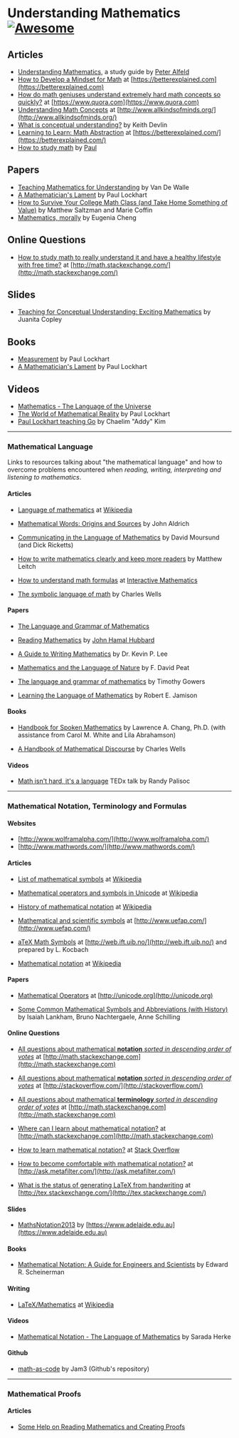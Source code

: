 # Understanding Mathematics [![Awesome](https://cdn.rawgit.com/sindresorhus/awesome/d7305f38d29fed78fa85652e3a63e154dd8e8829/media/badge.svg)](https://github.com/sindresorhus/awesome)

## Articles
- [Understanding Mathematics](http://www.math.utah.edu/~pa/math.html), a study guide by [Peter Alfeld](http://www.math.utah.edu/~pa/)
- [How to Develop a Mindset for Math](https://betterexplained.com/articles/how-to-develop-a-mindset-for-math/) at [https://betterexplained.com](https://betterexplained.com)
- [How do math geniuses understand extremely hard math concepts so quickly?](https://www.quora.com/How-do-math-geniuses-understand-extremely-hard-math-concepts-so-quickly) at [https://www.quora.com](https://www.quora.com)
- [Understanding Math Concepts](http://www.allkindsofminds.org/thinking-with-numbers-understanding-math-concepts) at [http://www.allkindsofminds.org/](http://www.allkindsofminds.org/)
- [What is conceptual understanding?](https://www.maa.org/external_archive/devlin/devlin_09_07.html) by Keith Devlin
- [Learning to Learn: Math Abstraction](https://betterexplained.com/articles/learning-to-learn-math-abstraction/) at [https://betterexplained.com/](https://betterexplained.com/)
- [How to study math](http://tutorial.math.lamar.edu/Extras/StudyMath/HowToStudyMath.aspx) by [Paul](http://tutorial.math.lamar.edu/)

## Papers

- [Teaching Mathematics for Understanding](http://ptgmedia.pearsoncmg.com/imprint_downloads/merrill_professional/Van_de_Walle_9780132824828.pdf) by Van De Walle
- [A Mathematician's Lament](https://www.maa.org/external_archive/devlin/LockhartsLament.pdf) by Paul Lockhart
- [How to Survive Your College Math Class (and Take Home Something of Value)](http://www.math.clemson.edu/~mjs/courses/misc/study.pdf) by Matthew Saltzman and Marie Coffin
- [Mathematics, morally](http://www.cheng.staff.shef.ac.uk/morality/morality.pdf) by Eugenia Cheng


## Online Questions

- [How to study math to really understand it and have a healthy lifestyle with free time?](http://math.stackexchange.com/questions/44704/how-to-study-math-to-really-understand-it-and-have-a-healthy-lifestyle-with-free) at [http://math.stackexchange.com/](http://math.stackexchange.com/)

## Slides

- [Teaching for Conceptual Understanding: Exciting Mathematics](http://math.rice.edu/~rusmp/presentations/Copley2008SpringNetworkingConference.pdf) by Juanita Copley

## Books

- [Measurement](http://www.hup.harvard.edu/catalog.php?isbn=9780674284388) by Paul Lockhart
- [A Mathematician's Lament](http://www.goodreads.com/book/show/6232657-a-mathematician-s-lament) by Paul Lockhart

## Videos


- [Mathematics - The Language of the Universe](https://www.youtube.com/watch?v=KWkQU99Aoxg)
- [The World of Mathematical Reality](https://www.youtube.com/watch?v=V1gT2f3Fe44) by Paul Lockhart
- [Paul Lockhart teaching Go](https://www.youtube.com/watch?v=vWya5fKwZ38) by Chaelim "Addy" Kim

---

### Mathematical Language

Links to resources talking about "the mathematical language" and how to overcome problems encountered when _reading, writing, interpreting and listening to mathematics_.

#### Articles

- [Language of mathematics](https://en.wikipedia.org/wiki/Language_of_mathematics) at [Wikipedia](https://en.wikipedia.org)

- [Mathematical Words: Origins and Sources](http://www.economics.soton.ac.uk/staff/aldrich/Mathematical%20Words.htm) by John Aldrich

- [Communicating in the Language of Mathematics](http://iae-pedia.org/Communicating_in_the_Language_of_Mathematics) by David Moursund (and Dick Ricketts)

- [How to write mathematics clearly and keep more readers](http://www.learningideas.me.uk/clearmaths) by Matthew Leitch 

- [How to understand math formulas](http://www.intmath.com/blog/how-to-understand-math-formulas) at [Interactive Mathematics](http://www.intmath.com/)

- [The symbolic language of math](http://www.abstractmath.org/MM/MMSymLang.htm) by Charles Wells


#### Papers

- [The Language and Grammar of
Mathematics](http://press.princeton.edu/chapters/gowers/gowers_I_2.pdf)

- [Reading Mathematics](http://www.math.cornell.edu/~hubbard/readingmath.pdf) by [John Hamal Hubbard](http://www.math.cornell.edu/~hubbard/)

- [A Guide to Writing Mathematics](http://web.cs.ucdavis.edu/~amenta/w10/writingman.pdf) by Dr. Kevin P. Lee

- [Mathematics and the Language of Nature](http://www.fdavidpeat.com/bibliography/essays/maths.htm) by F. David Peat

- [The language and grammar of mathematics](https://www.dpmms.cam.ac.uk/~wtg10/grammar.pdf) by Timothy Gowers

- [Learning the Language of Mathematics](http://wac.colostate.edu/llad/v4n1/jamison.pdf) by Robert E. Jamison 


#### Books

- [Handbook for Spoken Mathematics](http://web.efzg.hr/dok/MAT/vkojic/Larrys_speakeasy.pdf) by Lawrence A. Chang, Ph.D. (with assistance from Carol M. White and Lila Abrahamson)

- [A Handbook of Mathematical Discourse](http://www.abstractmath.org/Handbook/handbook.pdf) by Charles Wells

#### Videos

- [Math isn't hard, it's a language](https://www.youtube.com/watch?v=V6yixyiJcos) TEDx talk by Randy Palisoc


---

### Mathematical Notation, Terminology and Formulas

#### Websites

- [http://www.wolframalpha.com/](http://www.wolframalpha.com/)
- [http://www.mathwords.com/](http://www.mathwords.com/)

#### Articles

- [List of mathematical symbols](https://en.wikipedia.org/wiki/List_of_mathematical_symbols) at [Wikipedia](https://en.wikipedia.org)

- [Mathematical operators and symbols in Unicode](https://en.wikipedia.org/wiki/Mathematical_operators_and_symbols_in_Unicode) at [Wikipedia](https://en.wikipedia.org)

- [History of mathematical notation](https://en.wikipedia.org/wiki/History_of_mathematical_notation) at [Wikipedia](https://en.wikipedia.org)

- [Mathematical and scientific symbols](http://www.uefap.com/speaking/symbols/symbols.htm) at [http://www.uefap.com/](http://www.uefap.com/)

- [aTeX Math Symbols](http://web.ift.uib.no/Teori/KURS/WRK/TeX/symALL.html) at [http://web.ift.uib.no/](http://web.ift.uib.no/) and prepared by L. Kocbach

- [Mathematical notation](https://en.wikipedia.org/wiki/Mathematical_notation) at [Wikipedia](https://en.wikipedia.org)

#### Papers

- [Mathematical Operators](http://unicode.org/charts/PDF/U2200.pdf) at [http://unicode.org](http://unicode.org)

- [Some Common Mathematical Symbols
and Abbreviations (with History)](https://www.math.ucdavis.edu/~anne/WQ2007/mat67-Common_Math_Symbols.pdf) by Isaiah Lankham, Bruno Nachtergaele, Anne Schilling


#### Online Questions

- [All questions about mathematical **notation** _sorted in descending order of votes_](http://math.stackexchange.com/questions/tagged/notation?sort=votes&pageSize=30) at [http://math.stackexchange.com](http://math.stackexchange.com)

- [All questions about mathematical **notation** _sorted in descending order of votes_](http://stackoverflow.com/questions/tagged/mathematical-notation?sort=votes&pageSize=50)  at [http://stackoverflow.com/](http://stackoverflow.com/)

- [All questions about mathematical **terminology** _sorted in descending order of votes_](http://math.stackexchange.com/questions/tagged/terminology?sort=votes&pageSize=30) at [http://math.stackexchange.com](http://math.stackexchange.com)



- [Where can I learn about mathematical notation?](http://math.stackexchange.com/questions/70080/where-can-i-learn-about-mathematical-notation) at [http://math.stackexchange.com](http://math.stackexchange.com)

- [How to learn mathematical notation?](http://stackoverflow.com/questions/720993/how-to-learn-mathematical-notation) at [Stack Overflow](http://stackoverflow.com/)

- [How to become comfortable with mathematical notation?](http://ask.metafilter.com/117088/How-to-become-comfortable-with-mathematical-notation) at [http://ask.metafilter.com/](http://ask.metafilter.com/)

- [What is the status of generating LaTeX from handwriting](http://tex.stackexchange.com/questions/1443/what-is-the-status-of-generating-latex-from-handwriting-i-e-ocr) at [http://tex.stackexchange.com/](http://tex.stackexchange.com/)

#### Slides

- [MathsNotation2013](https://www.adelaide.edu.au/mathslearning/seminars/MathsNotation2013.pdf) by [https://www.adelaide.edu.au](https://www.adelaide.edu.au)

#### Books

- [Mathematical Notation: A Guide for Engineers and Scientists](http://www.amazon.com/Mathematical-Notation-Guide-Engineers-Scientists/dp/1466230525/ref=sr_1_1?s=books&ie=UTF8&qid=1355100927&sr=1-1&keywords=mathematical+notation) by Edward R. Scheinerman

#### Writing

- [LaTeX/Mathematics](https://en.wikibooks.org/wiki/LaTeX/Mathematics) at [Wikipedia](https://en.wikipedia.org)

#### Videos

- [Mathematical Notation - The Language of Mathematics](https://www.youtube.com/watch?v=Y-c_CgxxPF0) by Sarada Herke

#### Github

- [math-as-code](https://github.com/Jam3/math-as-code) by Jam3 (Github's repository)

---

### Mathematical Proofs

#### Articles

- [Some Help on Reading Mathematics and Creating Proofs](http://www.math.ucsd.edu/~ebender/proofs.html)
